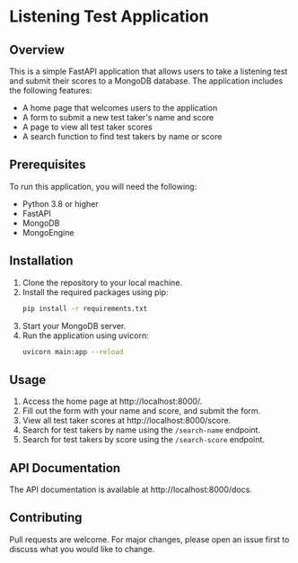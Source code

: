 # Listening Test Application

## Overview
This is a simple FastAPI application that allows users to take a listening test and submit their scores to a MongoDB database. The application includes the following features:

- A home page that welcomes users to the application
- A form to submit a new test taker's name and score
- A page to view all test taker scores
- A search function to find test takers by name or score

## Prerequisites
To run this application, you will need the following:

- Python 3.8 or higher
- FastAPI
- MongoDB
- MongoEngine

## Installation
1. Clone the repository to your local machine.
2. Install the required packages using pip:
    ```bash
    pip install -r requirements.txt
    ```
3. Start your MongoDB server.
4. Run the application using uvicorn:
    ```bash
    uvicorn main:app --reload
    ```

## Usage
1. Access the home page at http://localhost:8000/.
2. Fill out the form with your name and score, and submit the form.
3. View all test taker scores at http://localhost:8000/score.
4. Search for test takers by name using the `/search-name` endpoint.
5. Search for test takers by score using the `/search-score` endpoint.

## API Documentation
The API documentation is available at http://localhost:8000/docs.

## Contributing
Pull requests are welcome. For major changes, please open an issue first to discuss what you would like to change.
